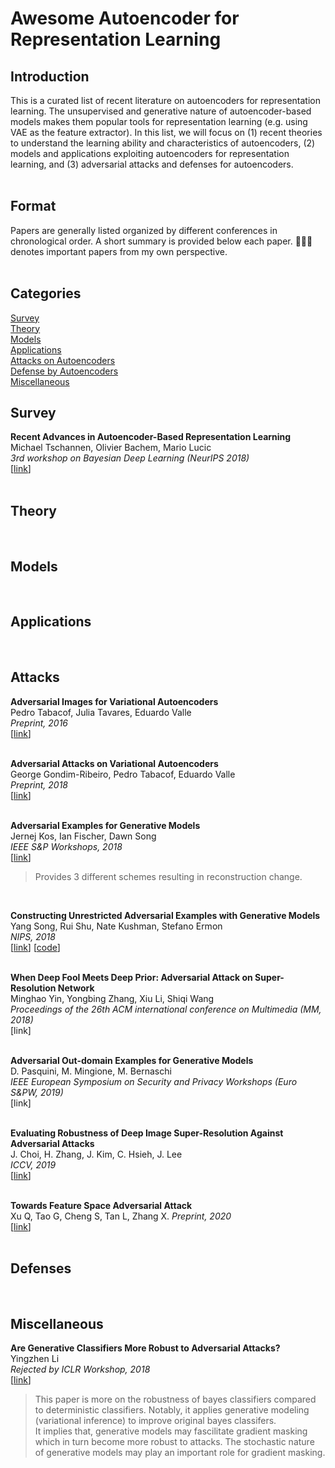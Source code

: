 # Awesome Autoencoder for Representation Learning

## Introduction
This is a curated list of recent literature on autoencoders for representation learning. The unsupervised and generative nature of autoencoder-based models makes them popular tools for representation learning (e.g. using VAE as the feature extractor). In this list, we will focus on (1) recent theories to understand the learning ability and characteristics of autoencoders, (2) models and applications exploiting autoencoders for representation learning, and (3) adversarial attacks and defenses for autoencoders.  
<br>

## Format
Papers are generally listed organized by different conferences in chronological order. A short summary is provided below each paper. 🧑🏻‍🚀 denotes important papers from my own perspective.  
<br>

## Categories
[Survey](#Survey)  
[Theory](#Theory)  
[Models](#Models)  
[Applications](#Applications)  
[Attacks on Autoencoders](#Attacks)   
[Defense by Autoencoders](#Defenses)  
[Miscellaneous](#Miscellaneous)
<br>

## Survey
**Recent Advances in Autoencoder-Based Representation Learning**  
Michael Tschannen, Olivier Bachem, Mario Lucic  
*3rd workshop on Bayesian Deep Learning (NeurIPS 2018)*  
[[link](https://arxiv.org/abs/1812.05069)]   
<br>

## Theory
<br>

## Models
<br>

## Applications
<br>

## Attacks
**Adversarial Images for Variational Autoencoders**  
Pedro Tabacof, Julia Tavares, Eduardo Valle  
*Preprint, 2016*  
[[link](https://arxiv.org/abs/1612.00155)]  
<br>

**Adversarial Attacks on Variational Autoencoders**   
George Gondim-Ribeiro, Pedro Tabacof, Eduardo Valle   
*Preprint, 2018*  
[[link](https://arxiv.org/abs/1806.04646)]   
<br>

**Adversarial Examples for Generative Models**  
Jernej Kos, Ian Fischer, Dawn Song  
*IEEE S&P Workshops, 2018*  
[[link](https://ieeexplore.ieee.org/abstract/document/8424630/)] 
> Provides 3 different schemes resulting in reconstruction change. 
<br>

**Constructing Unrestricted Adversarial Examples with Generative Models**  
Yang Song, Rui Shu, Nate Kushman, Stefano Ermon  
*NIPS, 2018*  
[[link](https://arxiv.org/abs/1805.07894)] [[code](https://github.com/ermongroup/generative_adversary)]  
<br>

**When Deep Fool Meets Deep Prior: Adversarial Attack on Super-Resolution Network**  
Minghao Yin, Yongbing Zhang, Xiu Li, Shiqi Wang  
*Proceedings of the 26th ACM international conference on Multimedia (MM, 2018)*   
[link]  
<br>

**Adversarial Out-domain Examples for Generative Models**  
D. Pasquini, M. Mingione, M. Bernaschi  
*IEEE European Symposium on Security and Privacy Workshops (Euro S&PW, 2019)*  
[link]  
<br>

**Evaluating Robustness of Deep Image Super-Resolution Against Adversarial Attacks**    
J. Choi, H. Zhang, J. Kim, C. Hsieh, J. Lee  
*ICCV, 2019*  
[[link](http://openaccess.thecvf.com/content_ICCV_2019/html/Choi_Evaluating_Robustness_of_Deep_Image_Super-Resolution_Against_Adversarial_Attacks_ICCV_2019_paper.html)]  
<br>

**Towards Feature Space Adversarial Attack**  
Xu Q, Tao G, Cheng S, Tan L, Zhang X. 
*Preprint, 2020*  
[[link](https://arxiv.org/abs/2004.12385)]  
<br>

## Defenses  
<br>

## Miscellaneous
**Are Generative Classifiers More Robust to Adversarial Attacks?**  
Yingzhen Li  
*Rejected by ICLR Workshop, 2018*  
[[link](https://openreview.net/forum?id=BkVmRByPG)]  
> This paper is more on the robustness of bayes classifiers compared to deterministic classifiers. Notably, it applies generative modeling (variational inference) to improve original bayes classifers.  
> It implies that, generative models may fascilitate gradient masking which in turn become more robust to attacks. The stochastic nature of generative models may play an important role for gradient masking.
<br>







